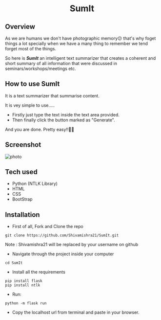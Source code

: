 <h1 align = "center"> SumIt</h1>

## Overview



As we are humans we don't have photographic memory😕 that's why foget things a lot specially when we have a many thing to remember we tend forget most of the things. 

So  here is ***SumIt***  an intelligent text summarizer that creates a coherent and short summary of all information that were discussed in seminars/workshops/meetings etc.

## How to use  SumIt

It is a text summarizer that summarise content.

It is vey simple to use.....

* Firstly just type the text inside the text area provided.
* Then finally click the button marked as "Generate".

And you are done. Pretty easy!!🤩🤩

## Screenshot


 ![photo](https://user-images.githubusercontent.com/43414928/77902341-a6611180-729e-11ea-8344-7756c3eb835c.png)

## Tech used

* Python (NTLK Library)
* HTML
* CSS
* BootStrap

## Installation

* First of all, Fork and Clone the repo
``` 
git clone https://github.com/Shivamishra21/SumIt.git
```
Note : 
Shivamishra21 will be replaced by your username on github

* Navigate through the project inside your computer
```
cd SumIt
```
* Install all the requirements
```
pip install flask
pip install ntlk
```
* Run:
```
python -m flask run
```

* Copy the localhost url from terminal and paste in your browser.


